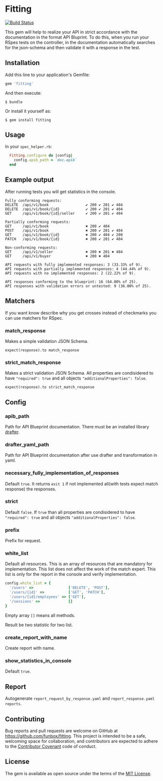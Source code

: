 # Fitting

[![Build Status](https://travis-ci.org/funbox/fitting.svg?branch=master)](https://travis-ci.org/funbox/fitting)

This gem will help to realize your API in strict accordance with the documentation in the format API Bluprint.
To do this, when you run your RSpes tests on the controller, in the documentation automatically searches for the json-schema and then validate it with a response in the test.

## Installation

Add this line to your application's Gemfile:

```ruby
gem 'fitting'
```

And then execute:

    $ bundle

Or install it yourself as:

    $ gem install fitting

## Usage

In your `spec_helper.rb`:

```ruby
  Fitting.configure do |config|
    config.apib_path = `doc.apib`
  end
```

## Example output

After running tests you will get statistics in the console.

```
Fully conforming requests:
DELETE  /api/v1/book                 ✔ 200 ✔ 201 ✔ 404
DELETE  /api/v1/book/{id}            ✔ 200 ✔ 201 ✔ 404
GET     /api/v1/book/{id}/seller     ✔ 200 ✔ 201 ✔ 404
 
Partially conforming requests:
GET     /api/v1/book                 ✖ 200 ✔ 404
POST    /api/v1/book                 ✖ 200 ✔ 201 ✔ 404
GET     /api/v1/book/{id}            ✖ 200 ✔ 404 ✔ 200
PATCH   /api/v1/book/{id}            ✖ 200 ✔ 201 ✔ 404
 
Non-conforming requests:
GET     /api/v1/seller               ✖ 200 ✖ 201 ✖ 404
GET     /api/v1/buyer                ✖ 200 ✖ 404
 
API requests with fully implemented responses: 3 (33.33% of 9).
API requests with partially implemented responses: 4 (44.44% of 9).
API requests with no implemented responses: 2 (22.22% of 9).
 
API responses conforming to the blueprint: 16 (64.00% of 25).
API responses with validation errors or untested: 9 (36.00% of 25).
```

## Matchers

If you want know describe why you get crosses instead of checkmarks you can use matchers for RSpec.

### match_response

Makes a simple validation JSON Schema.

```
expect(response).to match_response
```

### strict_match_response

Makes a strict validation JSON Schema. All properties are condisidered to have `"required": true` and all objects `"additionalProperties": false`.

```
expect(response).to strict_match_response
```

## Config

### apib_path

Path for API Blueprint documentation. There must be an installed library [drafter](https://github.com/apiaryio/drafter).

### drafter_yaml_path

Path for API Blueprint documentation after use drafter and transformation in yaml.

### necessary_fully_implementation_of_responses

Default `true`. It returns `exit 1` if not implemented all(with tests expect match response) the responses.

### strict

Default `false`. If `true` than all properties are condisidered to have `"required": true` and all objects `"additionalProperties": false`.

### prefix

Prefix for request.

### white_list

Default all resources. This is an array of resources that are mandatory for implementation.
This list does not affect the work of the match expert.
This list is only for the report in the console and verify implementation.

```ruby
config.white_list = {
  '/users' =>                ['DELETE', 'POST'],
  '/users/{id}' =>           ['GET', 'PATCH'],
  '/users/{id}/employees' => ['GET'],
  '/sessions' =>             []
}
```

Empty array `[]` means all methods.

Result be two statistic for two list.

### create_report_with_name

Create report with name.

### show_statistics_in_console

Default `true`.

## Report

Autogenerate `report_request_by_response.yaml` and `report_response.yaml reports`.

## Contributing

Bug reports and pull requests are welcome on GitHub at https://github.com/funbox/fitting. This project is intended to be a safe, welcoming space for collaboration, and contributors are expected to adhere to the [Contributor Covenant](http://contributor-covenant.org) code of conduct.

## License

The gem is available as open source under the terms of the [MIT License](http://opensource.org/licenses/MIT).

